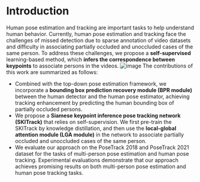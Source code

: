# Introduction
Human pose estimation and tracking are important tasks to help understand human behavior. Currently, human pose estimation and tracking face the challenges of missed detection due to sparse annotation of video datasets and difficulty in associating partially occluded and unoccluded cases of the same person. To address these challenges, we propose a **self-supervised** learning-based method, which **infers the correspondence between keypoints** to associate persons in the videos.
![image](https://github.com/yhtian2023/SKITrack/assets/154076236/5c480fd9-82c7-42da-8c95-2a94ec2ecd5a)
The contributions of this work are summarized as follows:
* Combined with the top-down pose estimation framework, we incorporate a **bounding box prediction recovery module (BPR module)** between the human detector and the human pose estimator, achieving tracking enhancement by predicting the human bounding box of partially occluded persons.
* We propose a **Siamese keypoint inference pose tracking network (SKITrack)** that relies on self-supervision. We first pre-train the SKITrack by knowledge distillation, and then use the **local-global attention module (LGA module)** in the network to associate partially occluded and unoccluded cases of the same person.
* We evaluate our approach on the PoseTrack 2018 and PoseTrack 2021 dataset for the tasks of multi-person pose estimation and human pose tracking. Experimental evaluations demonstrate that our approach achieves promising results on both multi-person pose estimation and human pose tracking tasks.
